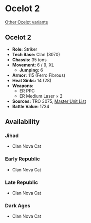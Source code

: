 # Ocelot 2

[Other Ocelot variants](../ocelot.md)

## Ocelot 2
- **Role:** Striker
- **Tech Base:** Clan (3070)
- **Chassis:** 35 tons
- **Movement:** 6 / 9, XL
  - **Jumping:** 6
- **Armor:** 115 (Ferro Fibrous)
- **Heat Sinks:** 14 (28)
- **Weapons:**
  - ER PPC
  - ER Medium Laser × 2
- **Sources:** TRO 3075, [Master Unit List](http://masterunitlist.info/Unit/Details/2314/ocelot-2)
- **Battle Value:** 1734

## Availability

### Jihad
- Clan Nova Cat

### Early Republic
- Clan Nova Cat

### Late Republic
- Clan Nova Cat

### Dark Ages
- Clan Nova Cat

